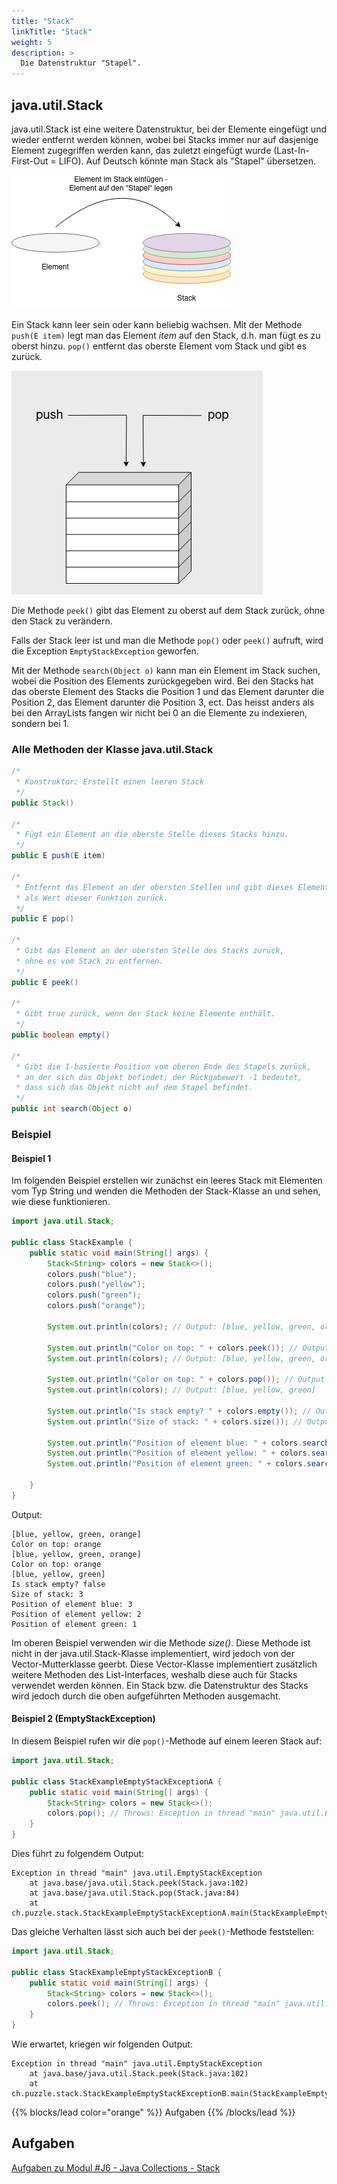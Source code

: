 ```yaml
---
title: "Stack"
linkTitle: "Stack"
weight: 5
description: >
  Die Datenstruktur "Stapel".
---
```


## java.util.Stack

java.util.Stack ist eine weitere Datenstruktur, bei der Elemente eingefügt und wieder entfernt werden können, wobei bei
Stacks immer nur auf dasjenige Element zugegriffen werden kann, das zuletzt eingefügt wurde (Last-In-First-Out = LIFO).
Auf Deutsch könnte man Stack als "Stapel" übersetzen.

![stack1](./images/stack1.png)

Ein Stack kann leer sein oder kann beliebig wachsen. Mit der Methode `push(E item)` legt man das Element _item_ auf den
Stack, d.h. man fügt es zu oberst hinzu.
`pop()` entfernt das oberste Element vom Stack und gibt es zurück.

![stack2](./images/stack2.png)

Die Methode `peek()` gibt das Element zu oberst auf dem Stack zurück, ohne den Stack zu verändern.

Falls der Stack leer ist und man die Methode `pop()` oder `peek()` aufruft, wird die Exception `EmptyStackException`
geworfen.

Mit der Methode `search(Object o)` kann man ein Element im Stack suchen, wobei die Position des Elements zurückgegeben
wird. Bei den Stacks hat das oberste Element des Stacks die Position 1 und das Element darunter die Position 2, das
Element darunter die Position 3, ect. Das heisst anders als bei den ArrayLists fangen wir nicht bei 0 an die Elemente zu
indexieren, sondern bei 1.

### Alle Methoden der Klasse java.util.Stack

```java
/*
 * Konstruktor: Erstellt einen leeren Stack
 */
public Stack()

/*
 * Fügt ein Element an die oberste Stelle dieses Stacks hinzu.
 */
public E push(E item)

/*
 * Entfernt das Element an der obersten Stellen und gibt dieses Element
 * als Wert dieser Funktion zurück.
 */
public E pop()

/*
 * Gibt das Element an der obersten Stelle des Stacks zurück,
 * ohne es vom Stack zu entfernen.
 */
public E peek()

/*
 * Gibt true zurück, wenn der Stack keine Elemente enthält.
 */
public boolean empty()

/*
 * Gibt die 1-basierte Position vom oberen Ende des Stapels zurück,
 * an der sich das Objekt befindet; der Rückgabewert -1 bedeutet,
 * dass sich das Objekt nicht auf dem Stapel befindet.
 */
public int search(Object o)

```

### Beispiel

#### Beispiel 1

Im folgenden Beispiel erstellen wir zunächst ein leeres Stack mit Elementen vom Typ String und wenden die Methoden der
Stack-Klasse an und sehen, wie diese funktionieren.

```java
import java.util.Stack;

public class StackExample {
    public static void main(String[] args) {
        Stack<String> colors = new Stack<>();
        colors.push("blue");
        colors.push("yellow");
        colors.push("green");
        colors.push("orange");

        System.out.println(colors); // Output: [blue, yellow, green, orange]

        System.out.println("Color on top: " + colors.peek()); // Output: Color on top: orange
        System.out.println(colors); // Output: [blue, yellow, green, orange]

        System.out.println("Color on top: " + colors.pop()); // Output: Color on top: orange
        System.out.println(colors); // Output: [blue, yellow, green]

        System.out.println("Is stack empty? " + colors.empty()); // Output: Is stack empty? false
        System.out.println("Size of stack: " + colors.size()); // Output: Size of stack: 3

        System.out.println("Position of element blue: " + colors.search("blue")); // Output: Position of element blue: 3
        System.out.println("Position of element yellow: " + colors.search("yellow")); // Output: Position of element yellow: 2
        System.out.println("Position of element green: " + colors.search("green")); // Output: Position of element green: 1

    }
}
```

Output:

```
[blue, yellow, green, orange]
Color on top: orange
[blue, yellow, green, orange]
Color on top: orange
[blue, yellow, green]
Is stack empty? false
Size of stack: 3
Position of element blue: 3
Position of element yellow: 2
Position of element green: 1

```

Im oberen Beispiel verwenden wir die Methode _size()_. Diese Methode ist nicht in der java.util.Stack-Klasse
implementiert, wird jedoch von der Vector-Mutterklasse geerbt. Diese Vector-Klasse implementiert zusätzlich weitere
Methoden des List-Interfaces, weshalb diese auch für Stacks verwendet werden können. Ein Stack bzw. die Datenstruktur des
Stacks wird jedoch durch die oben aufgeführten Methoden ausgemacht.

#### Beispiel 2 (EmptyStackException)

In diesem Beispiel rufen wir die `pop()`-Methode auf einem leeren Stack auf:

```java
import java.util.Stack;

public class StackExampleEmptyStackExceptionA {
    public static void main(String[] args) {
        Stack<String> colors = new Stack<>();
        colors.pop(); // Throws: Exception in thread "main" java.util.EmptyStackException
    }
}
```

Dies führt zu folgendem Output:

```
Exception in thread "main" java.util.EmptyStackException
	at java.base/java.util.Stack.peek(Stack.java:102)
	at java.base/java.util.Stack.pop(Stack.java:84)
	at ch.puzzle.stack.StackExampleEmptyStackExceptionA.main(StackExampleEmptyStackExceptionA.java:8)

```

Das gleiche Verhalten lässt sich auch bei der `peek()`-Methode feststellen:

```java
import java.util.Stack;

public class StackExampleEmptyStackExceptionB {
    public static void main(String[] args) {
        Stack<String> colors = new Stack<>();
        colors.peek(); // Throws: Exception in thread "main" java.util.EmptyStackException
    }
}
```

Wie erwartet, kriegen wir folgenden Output:

```
Exception in thread "main" java.util.EmptyStackException
	at java.base/java.util.Stack.peek(Stack.java:102)
	at ch.puzzle.stack.StackExampleEmptyStackExceptionB.main(StackExampleEmptyStackExceptionB.java:8)

```

{{% blocks/lead color="orange" %}}
Aufgaben
{{% /blocks/lead %}}

## Aufgaben

[Aufgaben zu Modul #J6 - Java Collections - Stack](../../../../labs/02_java/10_java-collections/04_stack)
